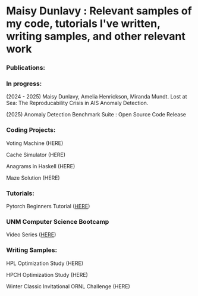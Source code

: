 # Maisy Dunlavy : Relevant samples of my code, tutorials I've written, writing samples, and other relevant work

### Publications: 


### In progress: 

(2024 - 2025) Maisy Dunlavy, Amelia Henrickson, Miranda Mundt. Lost at Sea: The Reproducability Crisis in AIS Anomaly Detection.

(2025) Anomaly Detection Benchmark Suite : Open Source Code Release 

### Coding Projects: 

Voting Machine (HERE)

Cache Simulator (HERE)

Anagrams in Haskell (HERE)

Maze Solution (HERE)


### Tutorials: 

Pytorch Beginners Tutorial ([HERE](https://github.com/UNM-CARC/QuickBytes/blob/master/PyTorch_Classifier_Xena%20.ipynb))

### UNM Computer Science Bootcamp

Video Series ([HERE](https://www.youtube.com/@unmcsbootcamp))


### Writing Samples: 

HPL Optimization Study (HERE)

HPCH Optimization Study (HERE)

Winter Classic Invitational ORNL Challenge (HERE)
